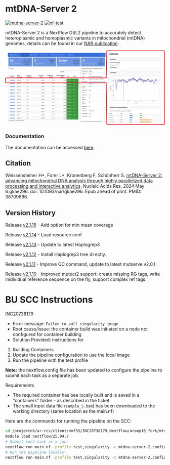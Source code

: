 # mtDNA-Server 2

[![mtdna-server-2](https://github.com/genepi/mtdna-server-2/actions/workflows/run-tests.yml/badge.svg)](https://github.com/genepi/mtdna-server-2/actions/workflows/run-tests.yml)
[![nf-test](https://img.shields.io/badge/tested_with-nf--test-337ab7.svg)](https://github.com/askimed/nf-test)

mtDNA-Server 2 is a Nextflow DSL2 pipeline to accurately detect heteroplasmic and homoplasmic variants in mitochondrial (mtDNA) genomes, details can be found in our [NAR publication](https://doi.org/10.1093/nar/gkae296). 

![image](docs/images/report.png)

### Documentation
The documentation can be accessed [here](https://mitoverse.readthedocs.io/mtdna-server/mtdna-server/). 

## Citation
Weissensteiner H*, Forer L*, Kronenberg F, Schönherr S. [mtDNA-Server 2: advancing mitochondrial DNA analysis through highly parallelized data processing and interactive analytics](https://doi.org/10.1093/nar/gkae296). Nucleic Acids Res. 2024 May 6:gkae296. doi: 10.1093/nar/gkae296. Epub ahead of print. PMID: 38709886.

## Version History

Release [v2.1.15](../../releases/tag/v2.1.15) - Add option for min mean coverage

Release [v2.1.14](../../releases/tag/v2.1.14) - Load resource conf

Release [v2.1.13](../../releases/tag/v2.1.13) - Update to latest Haplogrep3 

Release [v2.1.12](../../releases/tag/v2.1.12) - Install Haplogrep3 tree directly.

Release [v2.1.11](../../releases/tag/v2.1.11) - Improve QC command, update to latest mutserve v2.0.1.

Release [v2.1.10](../../releases/tag/v2.1.10) - Improved mutect2 support: create missing RG tags, write inidividual reference sequence on the fly, support complex ref tags.

# BU SCC Instructions

[INC20738179](https://bu.service-now.com/now/nav/ui/classic/params/target/incident.do%3Fsys_id%3D0d34ff11835c7e1076b75ddfeeaad30c)
* Error message: `Failed to pull singularity image`
* Root cause/issue: the container build was initiated on a node not configured for container building
* Solution Provided: instructions for
1. Building Containers
2. Update the pipeline configuration to use the local image
3. Run the pipeline with the test profile

**Note:** the nextflow.config file has been updated to configure the pipeline to submit each task as a separate job. 

Requirements
* The required container has bee locally built and is saved in a "containers" folder - as described in the ticket
* The small input data file (`sample_S.bam`) has been downloaded to the working directory (same location as the main.nf)

Here are the commands for running the pipeline on the SCC:

```bash
cd /projectnb/ar-rcs/client/nmf35/INC20738179_Nextflow/aramp10_fork/mtdna-server-2
module load nextflow/25.04.7
# Submit each task as a job:
nextflow run main.nf -profile test,singularity -c mtdna-server-2.config
# Run the pipeline locally:
nextflow run main.nf -profile test,singularity -c mtdna-server-2.config -process.executor local
```


